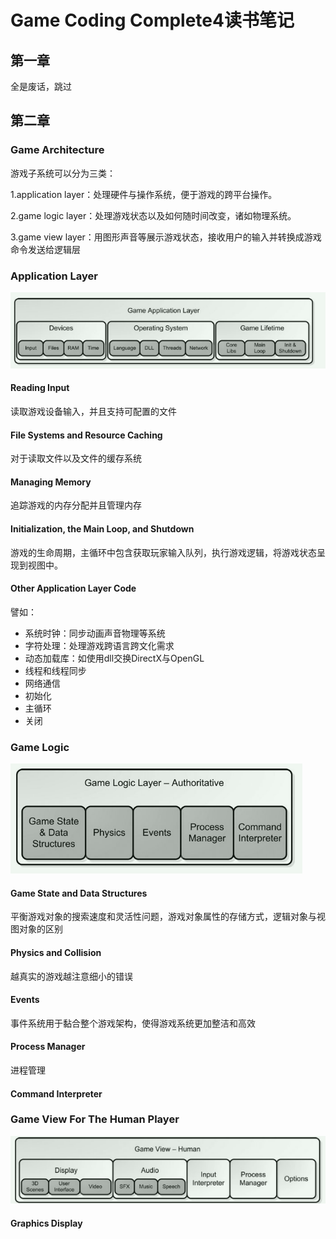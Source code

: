 # Game Coding Complete4读书笔记
## 第一章
全是废话，跳过
## 第二章
### Game Architecture
游戏子系统可以分为三类：

1.application layer：处理硬件与操作系统，便于游戏的跨平台操作。

2.game logic layer：处理游戏状态以及如何随时间改变，诸如物理系统。

3.game view layer：用图形声音等展示游戏状态，接收用户的输入并转换成游戏命令发送给逻辑层

### Application Layer
![GameApplicationLayer](GameApplicationLayer.png)

#### Reading Input
读取游戏设备输入，并且支持可配置的文件

#### File Systems and Resource Caching
对于读取文件以及文件的缓存系统

#### Managing Memory
追踪游戏的内存分配并且管理内存

#### Initialization, the Main Loop, and Shutdown
游戏的生命周期，主循环中包含获取玩家输入队列，执行游戏逻辑，将游戏状态呈现到视图中。

#### Other Application Layer Code
譬如：
- 系统时钟：同步动画声音物理等系统
- 字符处理：处理游戏跨语言跨文化需求
- 动态加载库：如使用dll交换DirectX与OpenGL
- 线程和线程同步
- 网络通信
- 初始化
- 主循环
- 关闭

### Game Logic
![GameLogicLayer](GameLogicLayer.png)

#### Game State and Data Structures
平衡游戏对象的搜索速度和灵活性问题，游戏对象属性的存储方式，逻辑对象与视图对象的区别

#### Physics and Collision
越真实的游戏越注意细小的错误

#### Events
事件系统用于黏合整个游戏架构，使得游戏系统更加整洁和高效

#### Process Manager
进程管理

#### Command Interpreter

### Game View For The Human Player
![Alt text](GameView1.png)

#### Graphics Display
